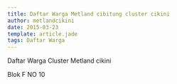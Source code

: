 ```yaml
---
title: Daftar Warga Metland cibitung cluster cikini
author: metlandcikini
date: 2015-03-23
template: article.jade
tags: Daftar Warga
---
```


Daftar Warga Cluster Metland cikini

Blok F NO 10